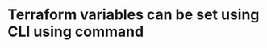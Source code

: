 # Terraform variables can be set using CLI using command 
<!-- terraform plan -var "variable_name=variable_value" -->